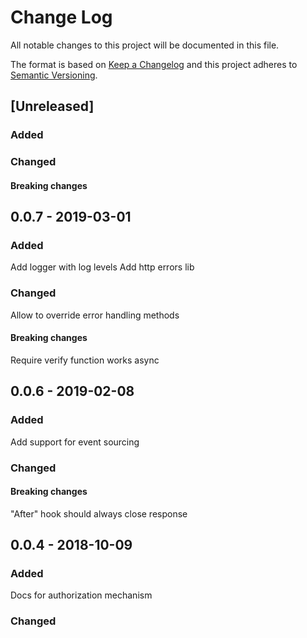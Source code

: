 # Change Log
All notable changes to this project will be documented in this file.

The format is based on [Keep a Changelog](http://keepachangelog.com/)
and this project adheres to [Semantic Versioning](http://semver.org/).

## [Unreleased]
### Added
### Changed
#### Breaking changes

## 0.0.7 - 2019-03-01
### Added
Add logger with log levels
Add http errors lib
### Changed
Allow to override error handling methods
#### Breaking changes
Require verify function works async
 
## 0.0.6 - 2019-02-08
### Added
Add support for event sourcing
### Changed
#### Breaking changes
 "After" hook should always close response

## 0.0.4 - 2018-10-09
### Added
Docs for authorization mechanism
### Changed
